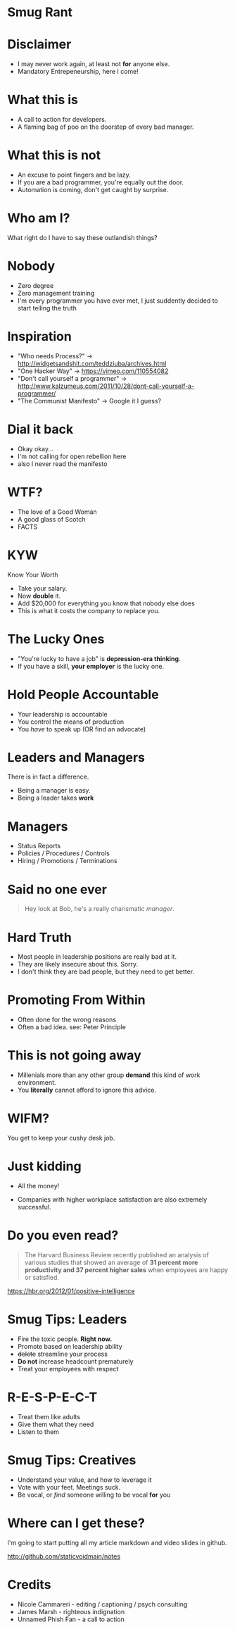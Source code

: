 # Smug Rant
## 

# Disclaimer

- I may never work again, at least not **for** anyone else.
- Mandatory Entrepeneurship, here I come!

# What this is

- A call to action for developers.
- A flaming bag of poo on the doorstep of every bad manager.

# What this is not

- An excuse to point fingers and be lazy.
- If you are a bad programmer, you're equally out the door.
- Automation is coming, don't get caught by surprise.

# Who am I?

What right do I have to say these outlandish things?

# Nobody

- Zero degree
- Zero management training
- I'm every programmer you have ever met, I just suddently decided to start telling the truth

# Inspiration

- "Who needs Process?" -> http://widgetsandshit.com/teddziuba/archives.html
- "One Hacker Way" -> https://vimeo.com/110554082
- "Don't call yourself a programmer" -> http://www.kalzumeus.com/2011/10/28/dont-call-yourself-a-programmer/
- "The Communist Manifesto" -> Google it I guess?

# Dial it back

- Okay okay...
- I'm not calling for open rebellion here 
- also I never read the manifesto

# WTF?

- The love of a Good Woman
- A good glass of Scotch
- FACTS

# KYW

Know Your Worth

- Take your salary. 
- Now **double** it.
- Add $20,000 for everything you know that nobody else does 
- This is what it costs the company to replace you.

# The Lucky Ones

- "You're lucky to have a job" is **depression-era thinking**.
- If you have a skill, **your employer** is the lucky one.

# Hold People Accountable

- Your leadership is accountable
- You control the means of production
- You _have_ to speak up (OR find an advocate) 

# Leaders and Managers

There is in fact a difference.

- Being a manager is easy.
- Being a leader takes **work**

# Managers
- Status Reports
- Policies / Procedures / Controls
- Hiring / Promotions / Terminations

# Said no one ever

> Hey look at Bob, he's a really charismatic _manager_.

# Hard Truth
- Most people in leadership positions are really bad at it.
- They are likely insecure about this. Sorry.
- I don't think they are bad people, but they need to get better.

# Promoting From Within

- Often done for the wrong reasons
- Often a bad idea. see: Peter Principle

# This is not going away

- Millenials more than any other group **demand** this kind of work environment.
- You **literally** cannot afford to ignore this advice.

# WIFM?

You get to keep your cushy desk job.

# Just kidding

- All the money!

- Companies with higher workplace satisfaction are also extremely successful.

# Do you even read?

> The Harvard Business Review recently published an analysis of various studies that showed an average of **31 percent more productivity and 37 percent higher sales** when employees are happy or satisfied.

https://hbr.org/2012/01/positive-intelligence

# Smug Tips: Leaders

- Fire the toxic people. **Right now.**
- Promote based on leadership ability
- ~~delete~~ streamline your process
- **Do not** increase headcount prematurely
- Treat your employees with respect

# R-E-S-P-E-C-T

- Treat them like adults
- Give them what they need
- Listen to them

# Smug Tips: Creatives

- Understand your value, and how to leverage it
- Vote with your feet. Meetings suck.
- Be vocal, or _find_ someone willing to be vocal **for** you

# Where can I get these?

I'm going to start putting all my article markdown and video slides in github.

http://github.com/staticvoidmain/notes

# Credits

* Nicole Cammareri - editing / captioning / psych consulting
* James Marsh - righteous indignation
* Unnamed Phish Fan - a call to action